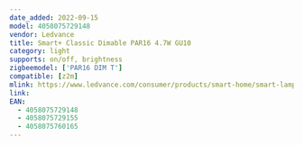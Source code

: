 ```yaml
---
date_added: 2022-09-15
model: 4058075729148 
vendor: Ledvance
title: Smart+ Classic Dimable PAR16 4.7W GU10
category: light
supports: on/off, brightness
zigbeemodel: ['PAR16 DIM T']
compatible: [z2m]
mlink: https://www.ledvance.com/consumer/products/smart-home/smart-lamps/smart-zigbee/smart-classic-heatsink-lamps-with-zigbee-technology/classic-candle-shape-with-zigbee-technology-c6387?productId=203890
link: 
EAN: 
  - 4058075729148 
  - 4058075729155
  - 4058075760165
---
```

